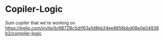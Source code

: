 # Copiler-Logic
Sum copiler that we're working on
https://trello.com/invite/b/6B7ZBc5d/f63a1d8bb24ee8656bbd08e0e04838b2/compiler-logic
